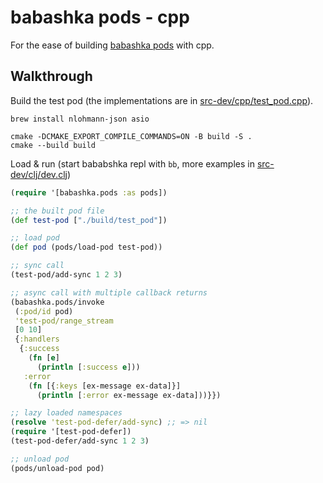 # babashka pods - cpp

For the ease of building [babashka pods](https://github.com/babashka/pods) with
cpp.

## Walkthrough

Build the test pod (the implementations are in
[src-dev/cpp/test_pod.cpp](src-dev/cpp/test_pod.cpp)).

```
brew install nlohmann-json asio

cmake -DCMAKE_EXPORT_COMPILE_COMMANDS=ON -B build -S .
cmake --build build
```

Load & run (start bababshka repl with `bb`, more examples in
[src-dev/clj/dev.clj](src/clj/dev.clj))

```clojure
(require '[babashka.pods :as pods])

;; the built pod file
(def test-pod ["./build/test_pod"])

;; load pod
(def pod (pods/load-pod test-pod))

;; sync call
(test-pod/add-sync 1 2 3)

;; async call with multiple callback returns
(babashka.pods/invoke
 (:pod/id pod)
 'test-pod/range_stream
 [0 10]
 {:handlers
  {:success
    (fn [e]
      (println [:success e]))
   :error
    (fn [{:keys [ex-message ex-data]}]
      (println [:error ex-message ex-data]))}})

;; lazy loaded namespaces
(resolve 'test-pod-defer/add-sync) ;; => nil
(require '[test-pod-defer])
(test-pod-defer/add-sync 1 2 3)

;; unload pod
(pods/unload-pod pod)
```
